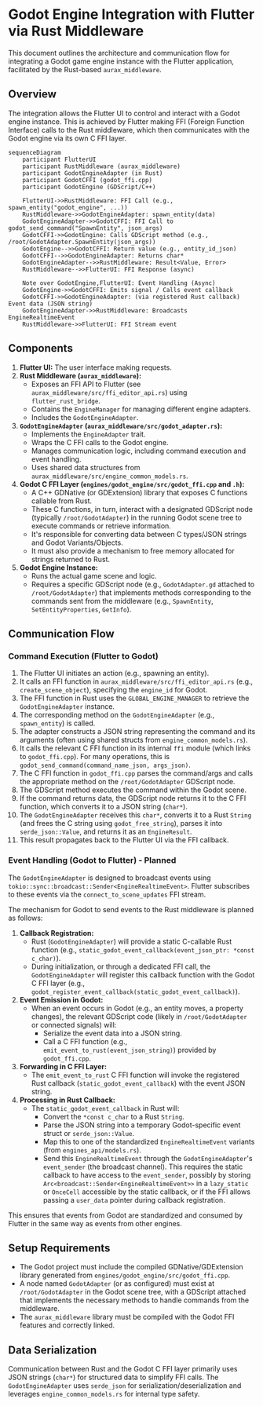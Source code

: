 # Godot Engine Integration with Flutter via Rust Middleware

This document outlines the architecture and communication flow for integrating a Godot game engine instance with the Flutter application, facilitated by the Rust-based `aurax_middleware`.

## Overview

The integration allows the Flutter UI to control and interact with a Godot engine instance. This is achieved by Flutter making FFI (Foreign Function Interface) calls to the Rust middleware, which then communicates with the Godot engine via its own C FFI layer.

```mermaid
sequenceDiagram
    participant FlutterUI
    participant RustMiddleware (aurax_middleware)
    participant GodotEngineAdapter (in Rust)
    participant GodotCFFI (godot_ffi.cpp)
    participant GodotEngine (GDScript/C++)

    FlutterUI->>RustMiddleware: FFI Call (e.g., spawn_entity("godot_engine", ...))
    RustMiddleware->>GodotEngineAdapter: spawn_entity(data)
    GodotEngineAdapter->>GodotCFFI: FFI Call to godot_send_command("SpawnEntity", json_args)
    GodotCFFI->>GodotEngine: Calls GDScript method (e.g., /root/GodotAdapter.SpawnEntity(json_args))
    GodotEngine-->>GodotCFFI: Return value (e.g., entity_id_json)
    GodotCFFI-->>GodotEngineAdapter: Returns char*
    GodotEngineAdapter-->>RustMiddleware: Result<Value, Error>
    RustMiddleware-->>FlutterUI: FFI Response (async)

    Note over GodotEngine,FlutterUI: Event Handling (Async)
    GodotEngine->>GodotCFFI: Emits signal / Calls event callback
    GodotCFFI->>GodotEngineAdapter: (via registered Rust callback) Event data (JSON string)
    GodotEngineAdapter->>RustMiddleware: Broadcasts EngineRealtimeEvent
    RustMiddleware->>FlutterUI: FFI Stream event
```

## Components

1.  **Flutter UI:** The user interface making requests.
2.  **Rust Middleware (`aurax_middleware`):**
    *   Exposes an FFI API to Flutter (see `aurax_middleware/src/ffi_editor_api.rs`) using `flutter_rust_bridge`.
    *   Contains the `EngineManager` for managing different engine adapters.
    *   Includes the `GodotEngineAdapter`.
3.  **`GodotEngineAdapter` (`aurax_middleware/src/godot_adapter.rs`):**
    *   Implements the `EngineAdapter` trait.
    *   Wraps the C FFI calls to the Godot engine.
    *   Manages communication logic, including command execution and event handling.
    *   Uses shared data structures from `aurax_middleware/src/engine_common_models.rs`.
4.  **Godot C FFI Layer (`engines/godot_engine/src/godot_ffi.cpp` and `.h`):**
    *   A C++ GDNative (or GDExtension) library that exposes C functions callable from Rust.
    *   These C functions, in turn, interact with a designated GDScript node (typically `/root/GodotAdapter`) in the running Godot scene tree to execute commands or retrieve information.
    *   It's responsible for converting data between C types/JSON strings and Godot Variants/Objects.
    *   It must also provide a mechanism to free memory allocated for strings returned to Rust.
5.  **Godot Engine Instance:**
    *   Runs the actual game scene and logic.
    *   Requires a specific GDScript node (e.g., `GodotAdapter.gd` attached to `/root/GodotAdapter`) that implements methods corresponding to the commands sent from the middleware (e.g., `SpawnEntity`, `SetEntityProperties`, `GetInfo`).

## Communication Flow

### Command Execution (Flutter to Godot)

1.  The Flutter UI initiates an action (e.g., spawning an entity).
2.  It calls an FFI function in `aurax_middleware/src/ffi_editor_api.rs` (e.g., `create_scene_object`), specifying the `engine_id` for Godot.
3.  The FFI function in Rust uses the `GLOBAL_ENGINE_MANAGER` to retrieve the `GodotEngineAdapter` instance.
4.  The corresponding method on the `GodotEngineAdapter` (e.g., `spawn_entity`) is called.
5.  The adapter constructs a JSON string representing the command and its arguments (often using shared structs from `engine_common_models.rs`).
6.  It calls the relevant C FFI function in its internal `ffi` module (which links to `godot_ffi.cpp`). For many operations, this is `godot_send_command(command_name_json, args_json)`.
7.  The C FFI function in `godot_ffi.cpp` parses the command/args and calls the appropriate method on the `/root/GodotAdapter` GDScript node.
8.  The GDScript method executes the command within the Godot scene.
9.  If the command returns data, the GDScript node returns it to the C FFI function, which converts it to a JSON string (`char*`).
10. The `GodotEngineAdapter` receives this `char*`, converts it to a Rust `String` (and frees the C string using `godot_free_string`), parses it into `serde_json::Value`, and returns it as an `EngineResult`.
11. This result propagates back to the Flutter UI via the FFI callback.

### Event Handling (Godot to Flutter) - Planned

The `GodotEngineAdapter` is designed to broadcast events using `tokio::sync::broadcast::Sender<EngineRealtimeEvent>`. Flutter subscribes to these events via the `connect_to_scene_updates` FFI stream.

The mechanism for Godot to send events to the Rust middleware is planned as follows:

1.  **Callback Registration:**
    *   Rust (`GodotEngineAdapter`) will provide a static C-callable Rust function (e.g., `static_godot_event_callback(event_json_ptr: *const c_char)`).
    *   During initialization, or through a dedicated FFI call, the `GodotEngineAdapter` will register this callback function with the Godot C FFI layer (e.g., `godot_register_event_callback(static_godot_event_callback)`).
2.  **Event Emission in Godot:**
    *   When an event occurs in Godot (e.g., an entity moves, a property changes), the relevant GDScript code (likely in `/root/GodotAdapter` or connected signals) will:
        *   Serialize the event data into a JSON string.
        *   Call a C FFI function (e.g., `emit_event_to_rust(event_json_string)`) provided by `godot_ffi.cpp`.
3.  **Forwarding in C FFI Layer:**
    *   The `emit_event_to_rust` C FFI function will invoke the registered Rust callback (`static_godot_event_callback`) with the event JSON string.
4.  **Processing in Rust Callback:**
    *   The `static_godot_event_callback` in Rust will:
        *   Convert the `*const c_char` to a Rust `String`.
        *   Parse the JSON string into a temporary Godot-specific event struct or `serde_json::Value`.
        *   Map this to one of the standardized `EngineRealtimeEvent` variants (from `engines_api/models.rs`).
        *   Send this `EngineRealtimeEvent` through the `GodotEngineAdapter`'s `event_sender` (the broadcast channel). This requires the static callback to have access to the `event_sender`, possibly by storing `Arc<broadcast::Sender<EngineRealtimeEvent>>` in a `lazy_static` or `OnceCell` accessible by the static callback, or if the FFI allows passing a `user_data` pointer during callback registration.

This ensures that events from Godot are standardized and consumed by Flutter in the same way as events from other engines.

## Setup Requirements

*   The Godot project must include the compiled GDNative/GDExtension library generated from `engines/godot_engine/src/godot_ffi.cpp`.
*   A node named `GodotAdapter` (or as configured) must exist at `/root/GodotAdapter` in the Godot scene tree, with a GDScript attached that implements the necessary methods to handle commands from the middleware.
*   The `aurax_middleware` library must be compiled with the Godot FFI features and correctly linked.

## Data Serialization

Communication between Rust and the Godot C FFI layer primarily uses JSON strings (`char*`) for structured data to simplify FFI calls. The `GodotEngineAdapter` uses `serde_json` for serialization/deserialization and leverages `engine_common_models.rs` for internal type safety.
```

